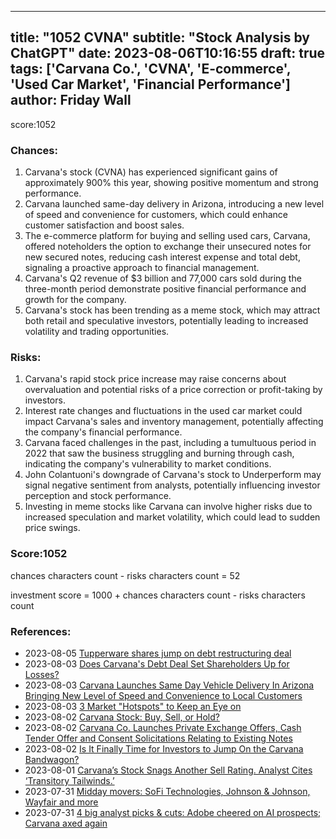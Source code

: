 
---
title: "1052 CVNA"
subtitle: "Stock Analysis by ChatGPT"
date: 2023-08-06T10:16:55
draft: true
tags: ['Carvana Co.', 'CVNA', 'E-commerce', 'Used Car Market', 'Financial Performance']
author: Friday Wall
---

score:1052
### Chances:
1. Carvana's stock (CVNA) has experienced significant gains of approximately 900% this year, showing positive momentum and strong performance.
2. Carvana launched same-day delivery in Arizona, introducing a new level of speed and convenience for customers, which could enhance customer satisfaction and boost sales.
3. The e-commerce platform for buying and selling used cars, Carvana, offered noteholders the option to exchange their unsecured notes for new secured notes, reducing cash interest expense and total debt, signaling a proactive approach to financial management.
4. Carvana's Q2 revenue of $3 billion and 77,000 cars sold during the three-month period demonstrate positive financial performance and growth for the company.
5. Carvana's stock has been trending as a meme stock, which may attract both retail and speculative investors, potentially leading to increased volatility and trading opportunities.
### Risks:
1. Carvana's rapid stock price increase may raise concerns about overvaluation and potential risks of a price correction or profit-taking by investors.
2. Interest rate changes and fluctuations in the used car market could impact Carvana's sales and inventory management, potentially affecting the company's financial performance.
3. Carvana faced challenges in the past, including a tumultuous period in 2022 that saw the business struggling and burning through cash, indicating the company's vulnerability to market conditions.
4. John Colantuoni's downgrade of Carvana's stock to Underperform may signal negative sentiment from analysts, potentially influencing investor perception and stock performance.
5. Investing in meme stocks like Carvana can involve higher risks due to increased speculation and market volatility, which could lead to sudden price swings.
### Score:1052
chances characters count - risks characters count = 52

investment score = 1000 + chances characters count - risks characters count
### References:
- 2023-08-05 [Tupperware shares jump on debt restructuring deal](https://finance.yahoo.com/video/tupperware-shares-jump-debt-restructuring-195009365.html?.tsrc=rss)
- 2023-08-03 [Does Carvana's Debt Deal Set Shareholders Up for Losses?](https://finance.yahoo.com/m/fbc81ef5-3209-3faf-9645-72a5437a4581/does-carvana%27s-debt-deal-set.html?.tsrc=rss)
- 2023-08-03 [Carvana Launches Same Day Vehicle Delivery In Arizona Bringing New Level of Speed and Convenience to Local Customers](https://finance.yahoo.com/news/carvana-launches-same-day-vehicle-120000729.html?.tsrc=rss)
- 2023-08-03 [3 Market "Hotspots" to Keep an Eye on](https://finance.yahoo.com/news/3-market-hotspots-keep-eye-202500898.html?.tsrc=rss)
- 2023-08-02 [Carvana Stock: Buy, Sell, or Hold?](https://finance.yahoo.com/m/ee1650b6-f9a5-3105-a539-6a14de1e7917/carvana-stock%3A-buy%2C-sell%2C-or.html?.tsrc=rss)
- 2023-08-02 [Carvana Co. Launches Private Exchange Offers, Cash Tender Offer and Consent Solicitations Relating to Existing Notes](https://finance.yahoo.com/news/carvana-co-launches-private-exchange-131000944.html?.tsrc=rss)
- 2023-08-02 [Is It Finally Time for Investors to Jump On the Carvana Bandwagon?](https://finance.yahoo.com/m/1ee549ca-87e7-3dd0-b131-2b1782d54714/is-it-finally-time-for.html?.tsrc=rss)
- 2023-08-01 [Carvana’s Stock Snags Another Sell Rating. Analyst Cites ‘Transitory Tailwinds.’](https://finance.yahoo.com/m/50382563-98e3-36fe-884f-5f18a58a4a1e/carvana%E2%80%99s-stock-snags-another.html?.tsrc=rss)
- 2023-07-31 [Midday movers: SoFi Technologies, Johnson & Johnson, Wayfair and more](https://finance.yahoo.com/news/walmart-chevron-adobe-rise-premarket-074212288.html?.tsrc=rss)
- 2023-07-31 [4 big analyst picks & cuts: Adobe cheered on AI prospects; Carvana axed again](https://finance.yahoo.com/news/4-big-analyst-picks-cuts-075657909.html?.tsrc=rss)


                